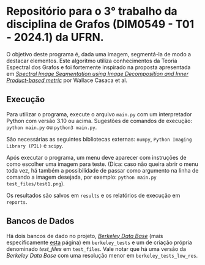 # Repositório para o 3° trabalho da disciplina de Grafos (DIM0549 - T01 - 2024.1) da UFRN.

O objetivo deste programa é, dada uma imagem, segmentá-la de modo a destacar elementos. Este algoritmo utiliza conhecimentos da Teoria Espectral dos Grafos e foi fortemente inspirado na proposta apresentada em [*Spectral Image Segmentation using Image Decomposition and Inner Product-based metric*](https://sites.icmc.usp.br/apneto/pub/spectral_jmiv13.pdf) por Wallace Casaca et al.

## Execução

Para utilizar o programa, execute o arquivo ```main.py``` com um interpretador Python com versão 3.10 ou acima.
Sugestões de comandos de execução: ```python main.py``` ou ```python3 main.py```.

São necessárias as seguintes bibliotecas externas: `numpy`, `Python Imaging Library (PIL)` e `scipy`.

Após executar o programa, um menu deve aparecer com instruções de como escolher uma imagem para teste. (Dica: caso não queira abrir o menu toda vez, há também a possibilidade de passar como argumento na linha de comando a imagem desejada, por exemplo: `python main.py test_files/test1.png`).

Os resultados são salvos em `results` e os relatórios de execução em `reports`.

## Bancos de Dados

Há dois bancos de dado no projeto, [*Berkeley Data Base*](https://www2.eecs.berkeley.edu/Research/Projects/CS/vision/bsds/) (mais especificamente [esta](https://www2.eecs.berkeley.edu/Research/Projects/CS/vision/bsds/BSDS300/html/dataset/images/gray/test-001-025.html) página) em `berkeley_tests` e um de criação própria denominado *test_files* em `test_files`. Vale notar que há uma versão da *Berkeley Data Base* com uma resolução menor em `berkeley_tests_low_res`.

